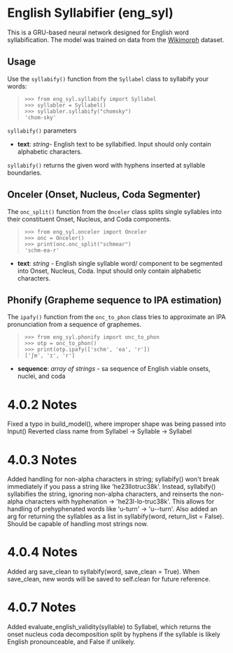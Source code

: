 ﻿# English Syllabifier (eng_syl)
This is a GRU-based neural network designed for English word syllabification. The model was trained on data from the  [Wikimorph](https://link.springer.com/chapter/10.1007/978-3-030-78270-2_72) dataset.

## Usage

Use the `syllabify()` function from the `Syllabel` class to syllabify your words:

>     >>> from eng_syl.syllabify import Syllabel
>     >>> syllabler = Syllabel()
>     >>> syllabler.syllabify("chomsky")
>     'chom-sky'

`syllabify()` parameters

 - **text**: *string*- English text to be syllabified. Input should only contain alphabetic characters.

`syllabify()` returns the given word with hyphens inserted at syllable boundaries.

## Onceler (Onset, Nucleus, Coda Segmenter)

The `onc_split()` function from the  `Onceler` class splits single syllables into their constituent Onset, Nucleus, and Coda components.

>     >>> from eng_syl.onceler import Onceler
>     >>> onc = Onceler()
>     >>> print(onc.onc_split("schmear")
>     'schm-ea-r'

 - **text**: *string* - English single syllable word/ component to be segmented into Onset, Nucleus, Coda. Input should only contain alphabetic characters.

## Phonify (Grapheme sequence to IPA estimation)

The `ipafy()` function from the  `onc_to_phon` class tries to approximate an IPA pronunciation from a sequence of graphemes.

>     >>> from eng_syl.phonify import onc_to_phon
>     >>> otp = onc_to_phon()
>     >>> print(otp.ipafy(['schm', 'ea', 'r'])
>     ['ʃm', 'ɪ', 'r']

 - **sequence**: *array of strings* - sa sequence of English viable onsets, nuclei, and coda

# 4.0.2 Notes
Fixed a typo in build_model(), where improper shape was being passed into Input()
Reverted class name from Syllabel -> Syllable -> Syllabel

# 4.0.3 Notes
Added handling for non-alpha characters in string; syllabify() won't break immediately if you pass a string like 'he23llotruc38k'. Instead, syllabify() syllabifies the string, ignoring non-alpha characters, and reinserts the non-alpha characters with hyphenation -> 'he23l-lo-truc38k'. This allows for handling of prehyphenated words like 'u-turn' -> 'u--turn'.
Also added an arg for returning the syllables as a list in syllabify(word, return_list = False). Should be capable of handling most strings now.

# 4.0.4 Notes
Added arg save_clean to syllabify(word, save_clean = True). When save_clean, new words will be saved to self.clean for future reference.

# 4.0.7 Notes
Added evaluate_english_validity(syllable) to Syllabel, which returns the onset nucleus coda decomposition split by hyphens if the syllable is likely English pronounceable, and False if unlikely.